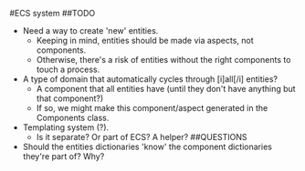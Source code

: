 #ECS system
##TODO
- Need a way to create 'new' entities.
  - Keeping in mind, entities should be made via aspects, not components.
  - Otherwise, there's a risk of entities without the right components to touch a process.
- A type of domain that automatically cycles through [i]all[/i] entities?
  - A component that all entities have (until they don't have anything but that component?)
  - If so, we might make this component/aspect generated in the Components class.
- Templating system (?).
  - Is it separate? Or part of ECS? A helper?
##QUESTIONS
- Should the entities dictionaries 'know' the component dictionaries they're part of? Why?
